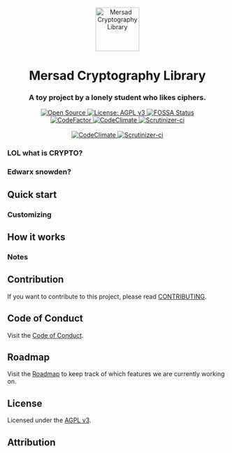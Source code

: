 <p align="center">
  <br>
  <a href="#">
    <img src="" width="100" alt="Mersad Cryptography Library"/>
  </a>
</p>

<h1 align="center">Mersad Cryptography Library</h1>
<h3 align="center">A toy project by a lonely student who likes ciphers.</h3>
<p align="center">

<p align="center">
  <a title="Open Source" href="https://opensource.com/resources/what-open-source/">
    <img src="https://img.shields.io/badge/Open%20Source-Forever-brightgreen?style=flat-square" alt="Open Source">
  </a>
  <a title="License: AGPL v3" href="https://www.opensource.org/licenses/AGPL-3.0">
    <img src="https://img.shields.io/badge/License-AGPL%20v3-blue?style=flat-square&logo=gnu" alt="License: AGPL v3">
  </a>
  <a title="License: FOSSA Status" href="https://app.fossa.com/projects/git%2Bgithub.com%2Fazadeh-afzar%2FMersad-Cryptography-Library?ref=badge_shield">
    <img src="https://app.fossa.com/api/projects/git%2Bgithub.com%2Fazadeh-afzar%2FMersad-Cryptography-Library.svg?type=shield" alt="FOSSA Status"/>
  </a>
  
  <br>
  
  <a title="Code Quality: Codefactor.io" href="https://www.codefactor.io/repository/github/azadeh-afzar/mersad-cryptography-library">
    <img src="https://www.codefactor.io/repository/github/azadeh-afzar/mersad-cryptography-library/badge?style=flat-square" alt="CodeFactor"/>
  </a>
  <a title="Code Quality: CodeClimate.com" href="https://codeclimate.com/github/azadeh-afzar/Mersad-Cryptography-Library/maintainability">
    <img src="https://api.codeclimate.com/v1/badges/8563287fcf44d38e4077/maintainability" alt="CodeClimate"/>
  </a>
    <a title="Code Quality: Scrutinizer-ci.com" href="https://scrutinizer-ci.com/g/azadeh-afzar/Mersad-Cryptography-Library/?branch=master">
    <img src="https://scrutinizer-ci.com/g/azadeh-afzar/Mersad-Cryptography-Library/badges/quality-score.png?b=master" alt="Scrutinizer-ci"/>
  </a>
  
  <br>
  <br>
  <a title="Test Coverage: CodeClimate.com" href="https://codeclimate.com/github/azadeh-afzar/Mersad-Cryptography-Library/test_coverage">
    <img src="https://api.codeclimate.com/v1/badges/8563287fcf44d38e4077/test_coverage" alt="CodeClimate"/>
  </a>
  <a title="Test Coverage: Scrutinizer-ci.com" href="https://scrutinizer-ci.com/g/azadeh-afzar/Mersad-Cryptography-Library/?branch=master">
    <img src="https://scrutinizer-ci.com/g/azadeh-afzar/Mersad-Cryptography-Library/badges/coverage.png?b=master" alt="Scrutinizer-ci"/>
  </a>
</p>


### LOL what is CRYPTO?

### Edwarx snowden?

## Quick start


### Customizing

## How it works


### Notes


## Contribution

If you want to contribute to this project, please read [CONTRIBUTING](CONTRIBUTING.md).

## Code of Conduct

Visit the [Code of Conduct](CODE_OF_CONDUCT.md).

## Roadmap

Visit the [Roadmap](ROADMAP.md) to keep track of which features we are currently working on.

## License

Licensed under the [AGPL v3](LICENSE).

## Attribution

